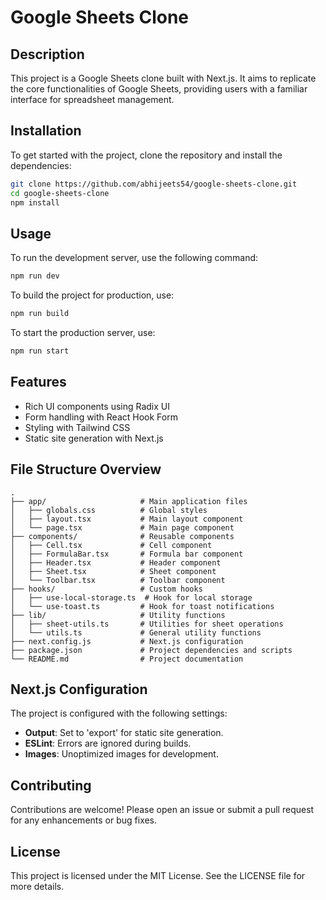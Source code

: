 # Google Sheets Clone

## Description
This project is a Google Sheets clone built with Next.js. It aims to replicate the core functionalities of Google Sheets, providing users with a familiar interface for spreadsheet management.

## Installation

To get started with the project, clone the repository and install the dependencies:

```bash
git clone https://github.com/abhijeets54/google-sheets-clone.git
cd google-sheets-clone
npm install
```

## Usage

To run the development server, use the following command:

```bash
npm run dev
```

To build the project for production, use:

```bash
npm run build
```

To start the production server, use:

```bash
npm run start
```

## Features

- Rich UI components using Radix UI
- Form handling with React Hook Form
- Styling with Tailwind CSS
- Static site generation with Next.js

## File Structure Overview

```
.
├── app/                     # Main application files
│   ├── globals.css          # Global styles
│   ├── layout.tsx           # Main layout component
│   └── page.tsx             # Main page component
├── components/              # Reusable components
│   ├── Cell.tsx             # Cell component
│   ├── FormulaBar.tsx       # Formula bar component
│   ├── Header.tsx           # Header component
│   ├── Sheet.tsx            # Sheet component
│   └── Toolbar.tsx          # Toolbar component
├── hooks/                   # Custom hooks
│   ├── use-local-storage.ts  # Hook for local storage
│   └── use-toast.ts         # Hook for toast notifications
├── lib/                     # Utility functions
│   ├── sheet-utils.ts       # Utilities for sheet operations
│   └── utils.ts             # General utility functions
├── next.config.js           # Next.js configuration
├── package.json             # Project dependencies and scripts
└── README.md                # Project documentation
```

## Next.js Configuration

The project is configured with the following settings:

- **Output**: Set to 'export' for static site generation.
- **ESLint**: Errors are ignored during builds.
- **Images**: Unoptimized images for development.

## Contributing

Contributions are welcome! Please open an issue or submit a pull request for any enhancements or bug fixes.

## License

This project is licensed under the MIT License. See the LICENSE file for more details.
